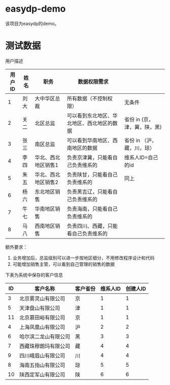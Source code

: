# easydp-demo
该项目为easydp的demo。

# 测试数据

用户描述

| 用户ID | 姓名 | 职务                | 数据权限需求                               |                              |
| ------ | ---- | ------------------- | ------------------------------------------ | ---------------------------- |
| 1      | 刘大 | 大中华区总裁        | 所有数据（不控制权限）                     | 无条件                       |
| 2      | 关二 | 北区总监            | 可以看到东北地区、华北地区、西北地区的数据 | 省份 in (京，津，冀，陕，黑) |
| 3      | 张三 | 南区总监            | 可以看到华南地区、西南地区的数据           | 省份 in （沪，藏，川，琼）   |
| 4      | 李四 | 华北、西北地区销售1 | 负责京津冀，只能看自己负责维系的           | 维系人ID=自己的id            |
| 5      | 朱五 | 华北、西北地区销售2 | 负责陕甘，只能看自己负责维系的             | 同上                         |
| 6      | 杨六 | 东北地区销售        | 负责黑吉辽，只能看自己负责维系的           |                              |
| 7      | 牛七 | 华南地区销售        | 负责海南，只能看自己负责维系的             |                              |
| 8      | 马八 | 西南地区销售        | 负责四川、西藏，只能看自己负责维系的       |                              |

额外要求：

1. 业务增加后，总监级别可以进一步按地区细分，不用修改程序设计和代码
2. 可能增加销售主管，可以看到自己管理的销售的数据

下表为系统中保存的客户信息

| ID   | 客户名称             | 客户省份 | 维系人ID | 创建人ID |
| ---- | -------------------- | -------- | -------- | -------- |
| 3    | 北京雾灵山有限公司   | 京       | 1        | 1        |
| 5    | 天津盘山有限公司     | 津       | 1        | 1        |
| 11   | 北京慕田峪有限公司   | 京       | 1        | 1        |
| 4    | 上海凤凰山有限公司   | 沪       | 2        | 2        |
| 6    | 哈尔滨二龙山有限公司 | 黑       | 3        | 3        |
| 7    | 西藏珠穆朗玛有限公司 | 藏       | 4        | 4        |
| 9    | 四川峨眉山有限公司   | 川       | 4        | 4        |
| 8    | 海南五指山有限公司   | 琼       | 5        | 5        |
| 10   | 陕西定军山有限公司   | 陕       | 6        | 6        |
